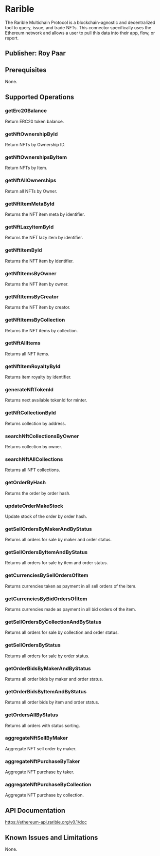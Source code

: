 # Rarible
The Rarible Multichain Protocol is a blockchain-agnostic and decentralized tool to query, issue, and trade NFTs.  This connector specifically uses the Ethereum network and allows a user to pull this data into their app, flow, or report.

## Publisher: Roy Paar

## Prerequisites
None.

## Supported Operations
### getErc20Balance
Return ERC20 token balance.

### getNftOwnershipById
Return NFTs by Ownership ID.

### getNftOwnershipsByItem
Return NFTs by Item.

### getNftAllOwnerships
Return all NFTs by Owner.

### getNftItemMetaById
Returns the NFT item meta by identifier.

### getNftLazyItemById
Returns the NFT lazy item by identifier.

### getNftItemById
Returns the NFT item by identifier.

### getNftItemsByOwner
Returns the NFT item by owner.

### getNftItemsByCreator
Returns the NFT item by creator.

### getNftItemsByCollection
Returns the NFT items by collection.

### getNftAllItems
Returns all NFT items.

### getNftItemRoyaltyById
Returns item royalty by identifier.

### generateNftTokenId
Returns next available tokenId for minter.

### getNftCollectionById
Returns collection by address.

### searchNftCollectionsByOwner
Returns collection by owner.

### searchNftAllCollections
Returns all NFT collections.

### getOrderByHash
Returns the order by order hash.

### updateOrderMakeStock
Update stock of the order by order hash.

### getSellOrdersByMakerAndByStatus
Returns all orders for sale by maker and order status.

### getSellOrdersByItemAndByStatus
Returns all orders for sale by item and order status.

### getCurrenciesBySellOrdersOfItem
Returns currencies taken as payment in all sell orders of the item.

### getCurrenciesByBidOrdersOfItem
Returns currencies made as payment in all bid orders of the item.

### getSellOrdersByCollectionAndByStatus
Returns all orders for sale by collection and order status.

### getSellOrdersByStatus
Returns all orders for sale by order status.

### getOrderBidsByMakerAndByStatus
Returns all order bids by maker and order status.

### getOrderBidsByItemAndByStatus
Returns all order bids by item and order status.

### getOrdersAllByStatus
Returns all orders with status sorting.
 
### aggregateNftSellByMaker
Aggregate NFT sell order by maker.

### aggregateNftPurchaseByTaker
Aggregate NFT purchase by taker.

### aggregateNftPurchaseByCollection
Aggregate NFT purchase by collection.

## API Documentation
https://ethereum-api.rarible.org/v0.1/doc

## Known Issues and Limitations
None.

